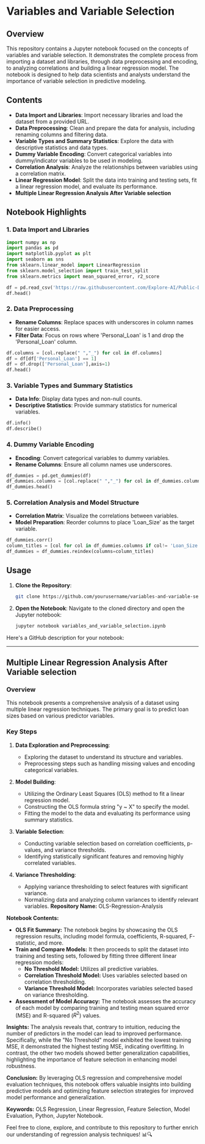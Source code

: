 # Variables and Variable Selection

## Overview
This repository contains a Jupyter notebook focused on the concepts of variables and variable selection. It demonstrates the complete process from importing a dataset and libraries, through data preprocessing and encoding, to analyzing correlations and building a linear regression model. The notebook is designed to help data scientists and analysts understand the importance of variable selection in predictive modeling.

## Contents
- **Data Import and Libraries**: Import necessary libraries and load the dataset from a provided URL.
- **Data Preprocessing**: Clean and prepare the data for analysis, including renaming columns and filtering data.
- **Variable Types and Summary Statistics**: Explore the data with descriptive statistics and data types.
- **Dummy Variable Encoding**: Convert categorical variables into dummy/indicator variables to be used in modeling.
- **Correlation Analysis**: Analyze the relationships between variables using a correlation matrix.
- **Linear Regression Model**: Split the data into training and testing sets, fit a linear regression model, and evaluate its performance.
- **Multiple Linear Regression Analysis After Variable selection**

## Notebook Highlights

### 1. Data Import and Libraries
```python
import numpy as np
import pandas as pd
import matplotlib.pyplot as plt
import seaborn as sns
from sklearn.linear_model import LinearRegression
from sklearn.model_selection import train_test_split
from sklearn.metrics import mean_squared_error, r2_score

df = pd.read_csv('https://raw.githubusercontent.com/Explore-AI/Public-Data/master/bootcamps/Personal_Loans.csv')
df.head()
```

### 2. Data Preprocessing
- **Rename Columns**: Replace spaces with underscores in column names for easier access.
- **Filter Data**: Focus on rows where 'Personal_Loan' is 1 and drop the 'Personal_Loan' column.

```python
df.columns = [col.replace(" ","_") for col in df.columns] 
df = df[df['Personal_Loan'] == 1]
df = df.drop(['Personal_Loan'],axis=1)
df.head()
```

### 3. Variable Types and Summary Statistics
- **Data Info**: Display data types and non-null counts.
- **Descriptive Statistics**: Provide summary statistics for numerical variables.

```python
df.info()
df.describe()
```

### 4. Dummy Variable Encoding
- **Encoding**: Convert categorical variables to dummy variables.
- **Rename Columns**: Ensure all column names use underscores.

```python
df_dummies = pd.get_dummies(df)
df_dummies.columns = [col.replace(" ","_") for col in df_dummies.columns] 
df_dummies.head()
```

### 5. Correlation Analysis and Model Structure
- **Correlation Matrix**: Visualize the correlations between variables.
- **Model Preparation**: Reorder columns to place 'Loan_Size' as the target variable.

```python
df_dummies.corr()
column_titles = [col for col in df_dummies.columns if col!= 'Loan_Size'] + ['Loan_Size']
df_dummies = df_dummies.reindex(columns=column_titles)
```

## Usage
1. **Clone the Repository**:
   ```bash
   git clone https://github.com/yourusername/variables-and-variable-selection.git
   ```
2. **Open the Notebook**:
   Navigate to the cloned directory and open the Jupyter notebook:
   ```bash
   jupyter notebook variables_and_variable_selection.ipynb
   ```
Here's a GitHub description for your notebook:

---

## Multiple Linear Regression Analysis After Variable selection

### Overview
This notebook presents a comprehensive analysis of a dataset using multiple linear regression techniques. The primary goal is to predict loan sizes based on various predictor variables.

### Key Steps
1. **Data Exploration and Preprocessing**: 
   - Exploring the dataset to understand its structure and variables.
   - Preprocessing steps such as handling missing values and encoding categorical variables.

2. **Model Building**: 
   - Utilizing the Ordinary Least Squares (OLS) method to fit a linear regression model.
   - Constructing the OLS formula string "y ~ X" to specify the model.
   - Fitting the model to the data and evaluating its performance using summary statistics.

3. **Variable Selection**: 
   - Conducting variable selection based on correlation coefficients, p-values, and variance thresholds.
   - Identifying statistically significant features and removing highly correlated variables.

4. **Variance Thresholding**: 
   - Applying variance thresholding to select features with significant variance.
   - Normalizing data and analyzing column variances to identify relevant variables.
**Repository Name:** OLS-Regression-Analysis

**Notebook Contents:**
- **OLS Fit Summary:** The notebook begins by showcasing the OLS regression results, including model formula, coefficients, R-squared, F-statistic, and more.
- **Train and Compare Models:** It then proceeds to split the dataset into training and testing sets, followed by fitting three different linear regression models:
  - **No Threshold Model:** Utilizes all predictive variables.
  - **Correlation Threshold Model:** Uses variables selected based on correlation thresholding.
  - **Variance Threshold Model:** Incorporates variables selected based on variance thresholding.
- **Assessment of Model Accuracy:** The notebook assesses the accuracy of each model by comparing training and testing mean squared error (MSE) and R-squared ($R^2$) values.

**Insights:**
The analysis reveals that, contrary to intuition, reducing the number of predictors in the model can lead to improved performance. Specifically, while the "No Threshold" model exhibited the lowest training MSE, it demonstrated the highest testing MSE, indicating overfitting. In contrast, the other two models showed better generalization capabilities, highlighting the importance of feature selection in enhancing model robustness.

**Conclusion:**
By leveraging OLS regression and comprehensive model evaluation techniques, this notebook offers valuable insights into building predictive models and optimizing feature selection strategies for improved model performance and generalization.

**Keywords:** OLS Regression, Linear Regression, Feature Selection, Model Evaluation, Python, Jupyter Notebook.

Feel free to clone, explore, and contribute to this repository to further enrich our understanding of regression analysis techniques! 📊🔍
